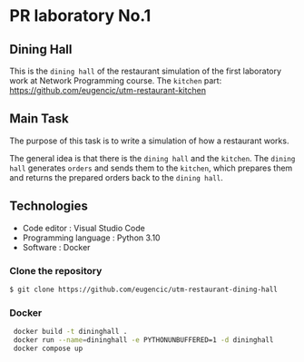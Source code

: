 # PR laboratory No.1

## Dining Hall

This is the `dining hall` of the restaurant simulation of the first laboratory work at Network Programming course.
The `kitchen` part: https://github.com/eugencic/utm-restaurant-kitchen

## Main Task

The purpose of this task is to write a simulation of how a restaurant works.
    
The general idea is that there is the `dining hall` and the `kitchen`.
The `dining hall` generates `orders` and sends them to the `kitchen`, which prepares them and returns the prepared orders back to the `dining hall`.

## Technologies

* Code editor : Visual Studio Code
* Programming language : Python 3.10
* Software : Docker

### Clone the repository
```bash
$ git clone https://github.com/eugencic/utm-restaurant-dining-hall
```

### Docker  
```bash
 docker build -t dininghall .
 docker run --name=dininghall -e PYTHONUNBUFFERED=1 -d dininghall
 docker compose up
```